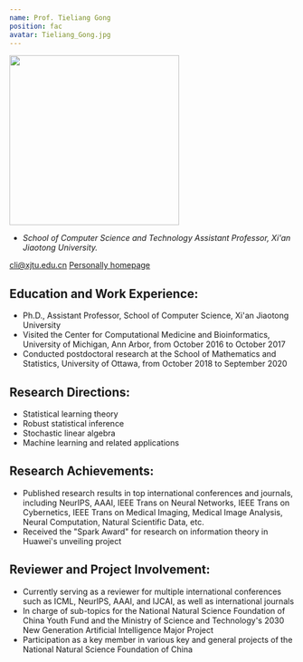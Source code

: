 ```yaml
---
name: Prof. Tieliang Gong
position: fac
avatar: Tieliang_Gong.jpg
---
```


<img width="300" src="{{site.baseurl}}/images/people/{{page.avatar}}" data-action="zoom">

- _School of Computer Science and Technology Assistant Professor, Xi'an Jiaotong University._ <br>

<!--<i class="fa fa-envelope-o"></i> `cli@xjtu.edu.cn`-->
<a href="cli@xjtu.edu.cn"><i class="fa fa-envelope-o"></i> cli@xjtu.edu.cn</a>
[<i class="fa fa-google"></i> Personally homepage](https://gong-tl.github.io/)

## Education and Work Experience:

- Ph.D., Assistant Professor, School of Computer Science, Xi'an Jiaotong University
- Visited the Center for Computational Medicine and Bioinformatics, University of Michigan, Ann Arbor, from October 2016 to October 2017
- Conducted postdoctoral research at the School of Mathematics and Statistics, University of Ottawa, from October 2018 to September 2020

## Research Directions:

- Statistical learning theory
- Robust statistical inference
- Stochastic linear algebra
- Machine learning and related applications

## Research Achievements:

- Published research results in top international conferences and journals, including NeurIPS, AAAI, IEEE Trans on Neural Networks, IEEE Trans on Cybernetics, IEEE Trans on Medical Imaging, Medical Image Analysis, Neural Computation, Natural Scientific Data, etc.
- Received the "Spark Award" for research on information theory in Huawei's unveiling project

## Reviewer and Project Involvement:

- Currently serving as a reviewer for multiple international conferences such as ICML, NeurIPS, AAAI, and IJCAI, as well as international journals
- In charge of sub-topics for the National Natural Science Foundation of China Youth Fund and the Ministry of Science and Technology's 2030 New Generation Artificial Intelligence Major Project
- Participation as a key member in various key and general projects of the National Natural Science Foundation of China